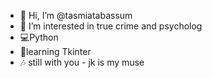 - 👋 Hi, I’m @tasmiatabassum
- 👀 I’m interested in true crime and psycholog 
- 💻Python
- 🌱learning Tkinter
- 🎶 still with you - jk is my muse


<!---
tasmiatabassum/tasmiatabassum is a ✨ special ✨ repository because its `README.md` (this file) appears on your GitHub profile.
You can click the Preview link to take a look at your changes.
--->
